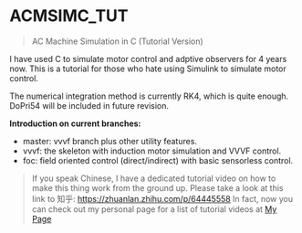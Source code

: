 # ACMSIMC_TUT
> AC Machine Simulation in C (Tutorial Version)

I have used C to simulate motor control and adptive observers for 4 years now.
This is a tutorial for those who hate using Simulink to simulate motor control.

The numerical integration method is currently RK4, which is quite enough. 
DoPri54 will be included in future revision.

**Introduction on current branches:**
- master: vvvf branch plus other utility features.
- vvvf: the skeleton with induction motor simulation and VVVF control.
- foc: field oriented control (direct/indirect) with basic sensorless control.

> If you speak Chinese, I have a dedicated tutorial video on how to make this thing work from the ground up.
> Please take a look at this link to 知乎: https://zhuanlan.zhihu.com/p/64445558
> In fact, now you can check out my personal page for a list of tutorial videos at [My Page](https://horychen.github.io)
